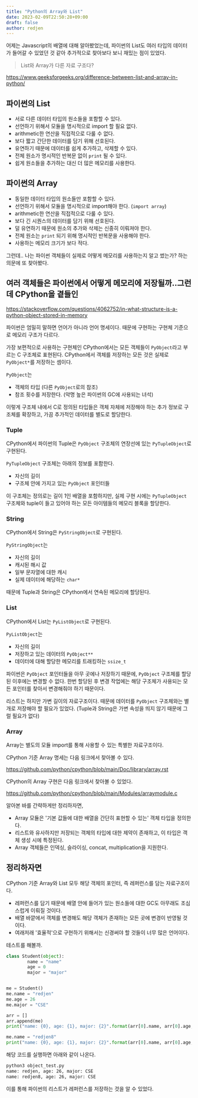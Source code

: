 ```yaml
---
title: "Python의 Array와 List"
date: 2023-02-09T22:50:28+09:00
draft: false
author: redjen
---
```


어제는 Javascript의 배열에 대해 알아봤었는데, 파이썬의 List도 여러 타입의 데이터가 들어갈 수 있었던 것 같아 추가적으로 찾아보다 보니 재밌는 점이 있었다.

> List와 Array가 다른 자료 구조다?

https://www.geeksforgeeks.org/difference-between-list-and-array-in-python/

## 파이썬의 List

- 서로 다른 데이터 타입의 원소들을 포함할 수 있다.
- 선언하기 위해서 모듈을 명시적으로 import 할 필요 없다.
- arithmetic한 연산을 직접적으로 다룰 수 없다.
- 보다 짧고 간단한 데이터를 담기 위해 선호된다.
- 유연하기 때문에 데이터를 쉽게 추가하고, 삭제할 수 있다.
- 전체 원소가 명시적인 반복문 없이 `print` 될 수 있다.
- 쉽게 원소들을 추가하는 대신 더 많은 메모리를 사용한다.
 
## 파이썬의 Array

- 동일한 데이터 타입의 원소들만 포함할 수 있다.
- 선언하기 위해서 모듈을 명시적으로 import해야 한다. (`import array`)
- arithmetic한 연산을 직접적으로 다룰 수 있다.
- 보다 긴 시퀀스의 데이터를 담기 위해 선호된다.
- 덜 유연하기 때문에 원소의 추가와 삭제는 신중히 이뤄져야 한다.
- 전체 원소는 `print` 되기 위해 명시적인 반복문을 사용해야 한다.
- 사용하는 메모리 크기가 보다 적다.

그런데.. 나는 파이썬 객체들이 실제로 어떻게 메모리를 사용하는지 알고 썼는가? 하는 의문에 또 찾아봤다. 

## 여러 객체들은 파이썬에서 어떻게 메모리에 저장될까..그런데 CPython을 곁들인

https://stackoverflow.com/questions/4062752/in-what-structure-is-a-python-object-stored-in-memory

파이썬은 엄밀히 말하면 언어가 아니라 언어 명세이다.
때문에 구현하는 구현체 기준으로 메모리 구조가 다르다.

가장 보편적으로 사용하는 구현체인 CPython에서는 모든 객체들이 `PyObject`라고 부르는 C 구조체로 표현된다. CPython에서 객체를 저장하는 모든 것은 실제로 `PyObject*`를 저장하는 셈이다.

`PyObject`는 
- 객체의 타입 (다른 `PyObject`로의 참조)
- 참조 횟수를 저장한다. (악명 높은 파이썬의 GC에 사용되는 녀석)

이렇게 구조체 내에서 C로 정의된 타입들은 객체 자체에 저장해야 하는 추가 정보로 구조체를 확장하고, 가끔 추가적인 데이터를 별도로 할당한다. 

### Tuple

CPython에서 파이썬의 Tuple은 `PyObject` 구조체의 연장선에 있는 `PyTupleObject`로 구현된다. 

`PyTupleObject` 구조체는 아래의 정보를 포함한다.
- 자신의 길이
- 구조체 안에 가지고 있는 `PyObject` 포인터들

이 구조체는 정의로는 길이 1인 배열을 포함하지만, 실제 구현 시에는 `PyTupleObject` 구조체와 tuple이 들고 있어야 하는 모든 아이템들의 메모리 블록을 할당한다.

### String

CPython에서 String은 `PyStringObject`로 구현된다.

`PyStringObject`는
- 자신의 길이
- 캐시된 해시 값
- 일부 문자열에 대한 캐시
- 실제 데이터에 해당하는 `char*`

때문에 Tuple과 String은 CPython에서 연속된 메모리에 할당된다.

### List

CPython에서 List는 `PyListObject`로 구현된다.

`PyListObject`는 
- 자신의 길이
- 저장하고 있는 데이터의 `PyObject**` 
- 데이터에 대해 할당한 메모리를 트래킹하는 `ssize_t`

파이썬은 `PyObject` 포인터들을 아무 곳에나 저장하기 때문에, `PyObject` 구조체를 할당된 이후에는 변경할 수 없다. 한번 할당된 후 변경 작업에는 해당 구조체가 사용되는 모든 포인터를 찾아서 변경해줘야 하기 때문이다.

리스트는 하지만 가변 길이의 자료구조이다. 때문에 데이터를 `PyObject` 구조체와는 별개로 저장해야 할 필요가 있었다. (Tuple과 String은 가변 속성을 띄지 않기 때문에 그럴 필요가 없다)

### Array

Array는 별도의 모듈 import를 통해 사용할 수 있는 특별한 자료구조이다.

CPython 기준 Array 명세는 다음 링크에서 찾아볼 수 있다.

https://github.com/python/cpython/blob/main/Doc/library/array.rst

CPython의 Array 구현은 다음 링크에서 찾아볼 수 있었다.

https://github.com/python/cpython/blob/main/Modules/arraymodule.c

알아본 바를 간략하게만 정리하자면,
- Array 모듈은 '기본 값들에 대한 배열을 간단히 표현할 수 있는' 객체 타입을 정의한다.
- 리스트와 유사하지만 저장되는 객체의 타입에 대한 제약이 존재하고, 이 타입은 객체 생성 시에 특정된다.
- Array 객체들은 인덱싱, 슬라이싱, concat, multiplication을 지원한다.

## 정리하자면

CPython 기준 Array와 List 모두 해당 객체의 포인터, 즉 레퍼런스를 담는 자료구조이다.

- 레퍼런스를 담기 때문에 배열 안에 들어가 있는 원소들에 대한 GC도 아무래도 조심스럽게 이뤄질 것이다.
- 배열 바깥에서 객체를 변경해도 해당 객체가 존재하는 모든 곳에 변경이 반영될 것이다. 
- 여래저래 '효율적'으로 구현하기 위해서는 신경써야 할 것들이 너무 많은 언어이다.

테스트를 해볼까.
```python
class Student(object):
        name = "name"
        age = 0
        major = "major"


me = Student()
me.name = "redjen"
me.age = 26
me.major = "CSE"

arr = []
arr.append(me)
print("name: {0}, age: {1}, major: {2}".format(arr[0].name, arr[0].age, arr[0].major))

me.name = "redjen8"
print("name: {0}, age: {1}, major: {2}".format(arr[0].name, arr[0].age, arr[0].major))
```

해당 코드를 실행하면 아래와 같이 나온다.
```bash
python3 object_test.py
name: redjen, age: 26, major: CSE
name: redjen8, age: 26, major: CSE
```

이를 통해 파이썬의 리스트가 레퍼런스를 저장하는 것을 알 수 있었다.